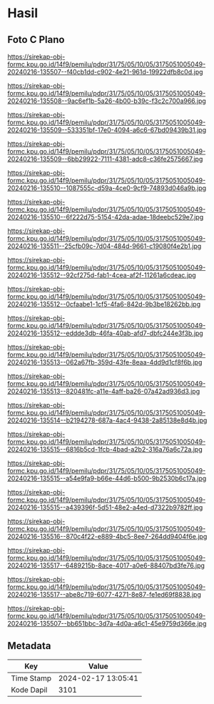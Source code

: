 # Hasil

## Foto C Plano

https://sirekap-obj-formc.kpu.go.id/14f9/pemilu/pdpr/31/75/05/10/05/3175051005049-20240216-135507--f40cb1dd-c902-4e21-961d-19922dfb8c0d.jpg

https://sirekap-obj-formc.kpu.go.id/14f9/pemilu/pdpr/31/75/05/10/05/3175051005049-20240216-135508--9ac6ef1b-5a26-4b00-b39c-f3c2c700a966.jpg

https://sirekap-obj-formc.kpu.go.id/14f9/pemilu/pdpr/31/75/05/10/05/3175051005049-20240216-135509--533351bf-17e0-4094-a6c6-67bd09439b31.jpg

https://sirekap-obj-formc.kpu.go.id/14f9/pemilu/pdpr/31/75/05/10/05/3175051005049-20240216-135509--6bb29922-7111-4381-adc8-c36fe2575667.jpg

https://sirekap-obj-formc.kpu.go.id/14f9/pemilu/pdpr/31/75/05/10/05/3175051005049-20240216-135510--1087555c-d59a-4ce0-9cf9-74893d046a9b.jpg

https://sirekap-obj-formc.kpu.go.id/14f9/pemilu/pdpr/31/75/05/10/05/3175051005049-20240216-135510--6f222d75-5154-42da-adae-18deebc529e7.jpg

https://sirekap-obj-formc.kpu.go.id/14f9/pemilu/pdpr/31/75/05/10/05/3175051005049-20240216-135511--25cfb09c-7d04-484d-9661-c19080f4e2b1.jpg

https://sirekap-obj-formc.kpu.go.id/14f9/pemilu/pdpr/31/75/05/10/05/3175051005049-20240216-135512--92cf275d-fab1-4cea-af2f-11261a6cdeac.jpg

https://sirekap-obj-formc.kpu.go.id/14f9/pemilu/pdpr/31/75/05/10/05/3175051005049-20240216-135512--0cfaabe1-1cf5-4fa6-842d-9b3be18262bb.jpg

https://sirekap-obj-formc.kpu.go.id/14f9/pemilu/pdpr/31/75/05/10/05/3175051005049-20240216-135512--eddde3db-46fa-40ab-afd7-dbfc244e3f3b.jpg

https://sirekap-obj-formc.kpu.go.id/14f9/pemilu/pdpr/31/75/05/10/05/3175051005049-20240216-135513--062a67fb-359d-43fe-8eaa-4dd9d1cf8f6b.jpg

https://sirekap-obj-formc.kpu.go.id/14f9/pemilu/pdpr/31/75/05/10/05/3175051005049-20240216-135513--820481fc-a11e-4aff-ba26-07a42ad936d3.jpg

https://sirekap-obj-formc.kpu.go.id/14f9/pemilu/pdpr/31/75/05/10/05/3175051005049-20240216-135514--b2194278-687a-4ac4-9438-2a85138e8d4b.jpg

https://sirekap-obj-formc.kpu.go.id/14f9/pemilu/pdpr/31/75/05/10/05/3175051005049-20240216-135515--6816b5cd-1fcb-4bad-a2b2-316a76a6c72a.jpg

https://sirekap-obj-formc.kpu.go.id/14f9/pemilu/pdpr/31/75/05/10/05/3175051005049-20240216-135515--a54e9fa9-b66e-44d6-b500-9b2530b6c17a.jpg

https://sirekap-obj-formc.kpu.go.id/14f9/pemilu/pdpr/31/75/05/10/05/3175051005049-20240216-135515--a439396f-5d51-48e2-a4ed-d7322b9782ff.jpg

https://sirekap-obj-formc.kpu.go.id/14f9/pemilu/pdpr/31/75/05/10/05/3175051005049-20240216-135516--870c4f22-e889-4bc5-8ee7-264dd9404f6e.jpg

https://sirekap-obj-formc.kpu.go.id/14f9/pemilu/pdpr/31/75/05/10/05/3175051005049-20240216-135517--6489215b-8ace-4017-a0e6-88407bd3fe76.jpg

https://sirekap-obj-formc.kpu.go.id/14f9/pemilu/pdpr/31/75/05/10/05/3175051005049-20240216-135517--abe8c719-6077-4271-8e87-fe1ed69f8838.jpg

https://sirekap-obj-formc.kpu.go.id/14f9/pemilu/pdpr/31/75/05/10/05/3175051005049-20240216-135507--bb651bbc-3d7a-4d0a-a6c1-45e9759d366e.jpg


## Metadata

| Key        | Value               |
| ---------- | ------------------- |
| Time Stamp | 2024-02-17 13:05:41 |
| Kode Dapil | 3101                |



